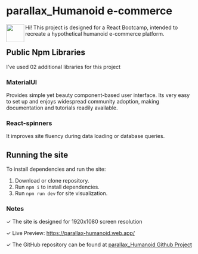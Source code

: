 # parallax_Humanoid e-commerce

 <a href="url"><img src="https://cdn.freebiesupply.com/logos/large/2x/react-1-logo-png-transparent.png" align="left" height="48" width="48" ></a>


Hi! This project is designed for a React Bootcamp, intended to recreate a hypothetical humanoid e-commerce platform.

## Public Npm Libraries

I've used 02 additional libraries for this project

### MaterialUI

Provides simple yet beauty component-based user interface. Its very easy to set up and enjoys widespread community adoption, making documentation and tutorials readily available. 

### React-spinners

It improves site fluency during data loading or database queries.


## Running the site

To install dependencies and run the site:

1.  Download or clone repository.
2.  Run `npm i` to install dependencies.
3.  Run `npm run dev` for site visualization.

### Notes

✓ The site is designed for 1920x1080 screen resolution 

✓ Live Preview: https://parallax-humanoid.web.app/

✓ The GitHub repository can be found at [parallax_Humanoid Github Project](https://github.com/andrescarlos-gm/Parallax-Humanoid-e-commerce)


